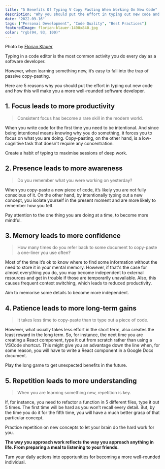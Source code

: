 ```yaml
---
title: "5 Benefits Of Typing V Copy Pasting When Working On New Code"
description: "Why you should put the effort in typing out new code and how this will make you a more well-rounded software developer."
date: "2022-09-16"
tags: ["Personal Development", "Code Quality", "Best Practices"]
featuredImage: florian-klauer-1400x840.jpg
color: "rgb(94, 93, 100)"
---
```


<figcaption>
    <p>Photo by <a href="https://unsplash.com/photos/mk7D-4UCfmg" target="_blank">Florian Klauer</a></p>
</figcaption>

Typing in a code editor is the most common activity you do every day as a software developer.

However, when learning something new, it’s easy to fall into the trap of passive copy-pasting.

Here are 5 reasons why you should put the effort in typing out new code and how this will make you a more well-rounded software developer.

## 1. Focus leads to more productivity

> Consistent focus has become a rare skill in the modern world.

When you write code for the first time you need to be intentional. And since being intentional means knowing why you do something, it forces you to focus on what you are doing. Copy-pasting, on the other hand, is a low-cognitive task that doesn't require any concentration.

Create a habit of typing to maximise sessions of deep work.

## 2. Presence leads to more awareness

> Do you remember what you were working on yesterday?

When you copy-paste a new piece of code, it’s likely you are not fully conscious of it. On the other hand, by intentionally typing out a new concept, you isolate yourself in the present moment and are more likely to remember how you felt.

Pay attention to the one thing you are doing at a time, to become more mindful.

## 3. Memory leads to more confidence

> How many times do you refer back to some document to copy-paste a one-liner you use often?

Most of the time it’s ok to know where to find some information without the need to store it in your mental memory. However, if that's the case for almost everything you do, you may become independent to external resources and get in trouble if those are temporarily unavailable. Also, this causes frequent context switching, which leads to reduced productivity.

Aim to memorise some details to become more independent.

## 4. Patience leads to more long-term gains

> It takes less time to copy-paste than to type out a piece of code.

However, what usually takes less effort in the short term, also creates the least reward in the long term. So, for instance, the next time you are creating a React component, type it out from scratch rather than using a VSCode shortcut. This might give you an advantage down the line when, for some reason, you will have to write a React component in a Google Docs document.

Play the long game to get unexpected benefits in the future.

## 5. Repetition leads to more understanding

> When you are learning something new, repetition is key.

If, for instance, you need to refactor a function in 5 different files, type it out 5 times. The first time will be hard as you won’t recall every detail. But, by the time you do it for the fifth time, you will have a much better grasp of that particular concept.

Practice repetition on new concepts to let your brain do the hard work for you.

**The way you approach work reflects the way you approach anything in life. From preparing a meal to listening to your friends.**

Turn your daily actions into opportunities for becoming a more well-rounded individual.
